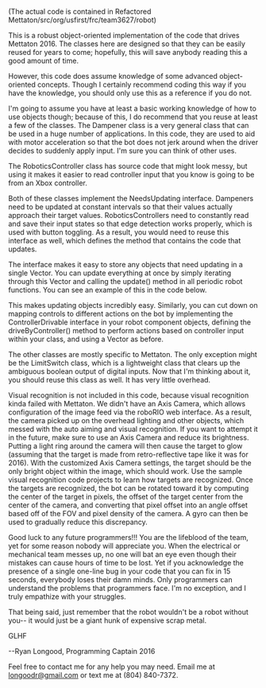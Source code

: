 (The actual code is contained in Refactored Mettaton/src/org/usfirst/frc/team3627/robot)

This is a robust object-oriented implementation of the code that drives Mettaton 2016. The classes here are designed so that they can be easily reused for years to come; hopefully, this will save anybody reading this a good amount of time.

However, this code does assume knowledge of some advanced object-oriented concepts. Though I certainly recommend coding this way if you have the knowledge, you should only use this as a reference if you do not.

I'm going to assume you have at least a basic working knowledge of how to use objects though; because of this, I do recommend that you reuse at least a few of the classes. The Dampener class is a very general class that can be used in a huge number of applications. In this code, they are used to aid with motor acceleration so that the bot does not jerk around when the driver decides to suddenly apply input. I'm sure you can think of other uses.

The RoboticsController class has source code that might look messy, but using it makes it easier to read controller input that you know is going to be from an Xbox controller.

Both of these classes implement the NeedsUpdating interface. Dampeners need to be updated at constant intervals so that their values actually approach their target values. RoboticsControllers need to constantly read and save their input states so that edge detection works properly, which is used with button toggling. As a result, you would need to reuse this interface as well, which defines the method that contains the code that updates.

The interface makes it easy to store any objects that need updating in a single Vector. You can update everything at once by simply iterating through this Vector and calling the update() method in all periodic robot functions. You can see an example of this in the code below.

This makes updating objects incredibly easy. Similarly, you can cut down on mapping controls to different actions on the bot by implementing the ControllerDrivable interface in your robot component objects, defining the driveByController() method to perform actions based on controller input within your class, and using a Vector as before.

The other classes are mostly specific to Mettaton. The only exception might be the LimitSwitch class, which is a lightweight class that clears up the ambiguous boolean output of digital inputs. Now that I'm thinking about it, you should reuse this class as well. It has very little overhead.

Visual recognition is not included in this code, because visual recognition kinda failed with Mettaton. We didn't have an Axis Camera, which allows configuration of the image feed via the roboRIO web interface. As a result, the camera picked up on the overhead lighting and other objects, which messed with the auto aiming and visual recognition. If you want to attempt it in the future, make sure to use an Axis Camera and reduce its brightness. Putting a light ring around the camera will then cause the target to glow (assuming that the target is made from retro-reflective tape like it was for 2016). With the customized Axis Camera settings, the target should be the only bright object within the image, which should work. Use the sample visual recognition code projects to learn how targets are recognized. Once the targets are recognized, the bot can be rotated toward it by computing the center of the target in pixels, the offset of the target center from the center of the camera, and converting that pixel offset into an angle offset based off of the FOV and pixel density of the camera. A gyro can then be used to gradually reduce this discrepancy.

 Good luck to any future programmers!!! You are the lifeblood of the team, yet for some reason nobody will appreciate you. When the electrical or mechanical team messes up, no one will bat an eye even though their mistakes can cause hours of time to be lost. Yet if you acknowledge the presence of a single one-line bug in your code that you can fix in 15 seconds, everybody loses their damn minds. Only programmers can understand the problems that programmers face. I'm no exception, and I truly empathize with your struggles. 

That being said, just remember that the robot wouldn't be a robot without you-- it would just be a giant hunk of expensive scrap metal.

GLHF 

--Ryan Longood, Programming Captain 2016 

Feel free to contact me for any help you may need. Email me at longoodr@gmail.com or text me at (804) 840-7372.
